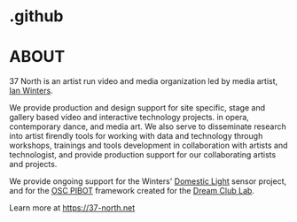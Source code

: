 # .github
<meta name="google-site-verification" content="7kyIcEEwx62eVpwZCuASEyaNT0ly2aim1jbbiM_iG8I" />

# ABOUT
37 North is an artist run video and media organization led by media artist, [Ian Winters](https://ianwinters.com). 

We provide production and design support for site specific, stage and gallery based video and interactive technology projects. in opera, contemporary dance, and media art. We also serve to disseminate research into artist firendly tools for working with data and technology through workshops, trainings and tools development in collaboration with artists and technologist, and provide production support for our collaborating artists and projects.

We provide ongoing support for the Winters' [Domestic Light](https://github.com/thirtysevennorth/domesticlight_public) sensor project, and for the [OSC PIBOT](https://github.com/thirtysevennorth/OSC_PIBOT/) framework created for the [Dream Club Lab](https://www.dreamclublab.art/).

Learn more at https://37-north.net
